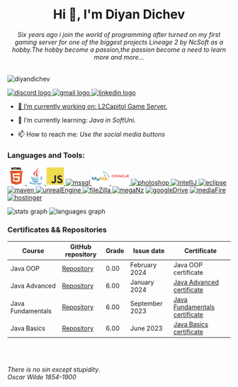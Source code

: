 <!--### Hi there 👋
- 🔭 I’m currently working on L2Capitol Game Server.
- 🌱 I’m currently learning Java in SoftUni.
- 📫 How to reach me: You Cannot right now
- ⚡ Fun fact: Im a truck driver who like to write PC Game servers logic on Java,HTML,JS and SQL.
-->
<!--
**DiyanDichev/DiyanDichev** is a ✨ _special_ ✨ repository because its `README.md` (this file) appears on your GitHub profile.

Here are some ideas to get you started:

- 🔭 I’m currently working on ...
- 🌱 I’m currently learning ...
- 👯 I’m looking to collaborate on ...
- 🤔 I’m looking for help with ...
- 💬 Ask me about ...
- 📫 How to reach me: ...
- 😄 Pronouns: ...
- ⚡ Fun fact: ...
-->


<!--
![Anurag's GitHub stats](https://github-readme-stats.vercel.app/api?username=DiyanDichev&show_icons=true&theme=darcula)
[![Top Langs](https://github-readme-stats.vercel.app/api/top-langs/?username=DiyanDichev&layout=donut)](https://github.com/DiyanDichev/github-readme-stats)
-->


<h1 align="center">Hi 👋, I'm Diyan Dichev</h1>
<h6 align="center">Six years ago i join the world of programming after turned on my first gaming server for one of the biggest projects Lineage 2 by NcSoft as a hobby.The hobby become a passion,the passion become a need to learn more and more... </h6>
<p align="left"> <img src="https://komarev.com/ghpvc/?username=diyandichev&label=Profile%20views&color=0e75b6&style=flat" alt="diyandichev" /> </p>


<div align="left">
  <a href="https://discord.gg/https://discord.gg/3QsbvM2h" target="blank"><img src="https://img.shields.io/static/v1?message=Discord&logo=discord&label=&color=7289DA&logoColor=white&labelColor=&style=for-the-badge" height="35" alt="discord logo"  />
  <a href="diyandichev90@gmail.com" target="blank"><img src="https://img.shields.io/static/v1?message=Gmail&logo=gmail&label=&color=D14836&logoColor=white&labelColor=&style=for-the-badge" height="35" alt="gmail logo"  />
  <a href="https://www.linkedin.com/in/diqn-dichev-98b2332ba/" target="blank"><img src="https://img.shields.io/static/v1?message=LinkedIn&logo=linkedin&label=&color=0077B5&logoColor=white&labelColor=&style=for-the-badge" height="35" alt="linkedin logo" />


- 🔭 I’m currently working on: [L2Capitol Game Server.](https://www.L2Capitol.com)

- 🌱 I’m currently learning: *Java in SoftUni.*

- 📫 How to reach me: *Use the social media buttons*

<h3 align="left">Languages and Tools:</h3>
<p align="left"> <a href="https://www.w3.org/html/" target="_blank" rel="noreferrer"> <img src="https://raw.githubusercontent.com/devicons/devicon/master/icons/html5/html5-original-wordmark.svg" alt="html5" width="40" height="40"/> </a>
<a href="https://www.java.com" target="_blank" rel="noreferrer"> <img src="https://raw.githubusercontent.com/devicons/devicon/master/icons/java/java-original.svg" alt="java" width="40" height="40"/> </a>
 <a href="https://developer.mozilla.org/en-US/docs/Web/JavaScript" target="_blank" rel="noreferrer"> <img src="https://raw.githubusercontent.com/devicons/devicon/master/icons/javascript/javascript-original.svg" alt="javascript" width="40" height="40"/> </a>
<a href="https://www.microsoft.com/en-us/sql-server" target="_blank" rel="noreferrer"> <img src="https://www.svgrepo.com/show/303229/microsoft-sql-server-logo.svg" alt="mssql" width="40" height="40"/> </a>
<a href="https://www.mysql.com/" target="_blank" rel="noreferrer"> <img src="https://raw.githubusercontent.com/devicons/devicon/master/icons/mysql/mysql-original-wordmark.svg" alt="mysql" width="40" height="40"/> </a>
<a href="https://www.oracle.com/" target="_blank" rel="noreferrer"> <img src="https://raw.githubusercontent.com/devicons/devicon/master/icons/oracle/oracle-original.svg" alt="oracle" width="40" height="40"/> </a>
 <a href="https://www.photoshop.com/en" target="_blank" rel="noreferrer">
        <img src="https://cdn.worldvectorlogo.com/logos/adobe-photoshop-2.svg" 
             alt="photoshop" width="40" height="40"/> </a> 
      <a href="https://www.jetbrains.com/idea/" target="_blank" rel="noreferrer">
        <img src="https://cdn.worldvectorlogo.com/logos/intellij-idea-1.svg" 
             alt="intelliJ" width="40" height="40"/> </a> 
        <a href="https://www.eclipse.org/ide/" target="_blank" rel="noreferrer">
        <img src="https://cdn.worldvectorlogo.com/logos/eclipse-11.svg" 
             alt="eclipse" width="40" height="40"/> </a> 
      <a href="[https://www.jetbrains.com/help/idea/maven-support.html](https://maven.apache.org/)" target="_blank" rel="noreferrer">
          <img src="https://www.jrebel.com/sites/default/files/image/2020-07/image-blog-what-is-maven.jpg" 
               alt="maven" width="40" height="40"/> </a>
        <a href="https://www.unrealengine.com/en-US" target="_blank" rel="noreferrer">
        <img src="https://cdn.worldvectorlogo.com/logos/unreal-engine-1.svg" 
             alt="unrealEngine" width="40" height="40"/> </a>
        <a href="https://filezilla-project.org/" target="_blank" rel="noreferrer">
        <img src="https://cdn.worldvectorlogo.com/logos/filezilla-logo.svg" 
             alt="fileZilla" width="40" height="40"/>
         <a href="https://mega.nz/" target="_blank" rel="noreferrer">
        <img src="https://cdn.worldvectorlogo.com/logos/mega-icon.svg" 
             alt="megaNz" width="40" height="40"/></a>
         <a href="https://www.google.com/drive/" target="_blank" rel="noreferrer">
        <img src="https://cdn.worldvectorlogo.com/logos/google-drive.svg" 
             alt="googleDrive" width="40" height="40"/></a>
       <a href="https://www.mediafire.com/" target="_blank" rel="noreferrer">
        <img src="https://cdn.worldvectorlogo.com/logos/mediafire-1.svg" 
             alt="mediaFire" width="40" height="40"/></a>
               <a href="https://www.hostinger.com/?irclickid=TojR2lXmbxyPRiU0Fm3oG3FEUkHyf1T1S3k80g0&irgwc=1&PID=3646776" target="_blank" rel="noreferrer">
        <img src="https://cdn.worldvectorlogo.com/logos/hostinger.svg" 
             alt="hostinger" width="40" height="40"/></a></p>

  <img src="https://github-readme-stats.vercel.app/api?username=diyandichev&hide_title=false&hide_rank=false&show_icons=true&include_all_commits=true&count_private=true&disable_animations=false&theme=dracula&locale=en&hide_border=false" height="150" alt="stats graph"  />
  <img src="https://github-readme-stats.vercel.app/api/top-langs?username=diyandichev&locale=en&hide_title=false&layout=compact&card_width=320&langs_count=5&theme=dracula&hide_border=false" height="150" alt="languages graph"  />



### Certificates && Repositories

| Course        | GitHub repository | Grade | Issue date | Certificate |
| ------------- | ----------------- | ----- | ---------- | ----------- |
| Java OOP | [Repository](https://github.com/DiyanDichev/Github-Homework/tree/main/Java%20OOP) | 0.00 | February 2024 | Java OOP certificate |
| Java Advanced | [Repository](https://github.com/DiyanDichev/Github-Homework/tree/main/Java%20Advanced) | 6.00 | January 2024 | [Java Advanced certificate](https://softuni.bg/certificates/details/203479/1d445e7c) |
| Java Fundamentals | [Repository](https://github.com/DiyanDichev/Github-Homework/tree/main/Java%20Fundamentals) | 6.00 | September 2023 | [Java Fundamentals certificate](https://softuni.bg/certificates/details/195148/a8a78651) |
| Java Basics | [Repository](https://github.com/DiyanDichev/Github-Homework/tree/main/Java%20Basics) | 6.00 | June 2023 | [Java Basics certificate](https://softuni.bg/certificates/details/178223/dbacb325) |



###

<br clear="both">


###

*There is no sin except stupidity*.<br>
*Oscar Wilde 1854-1900*
